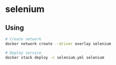 # selenium

## Using
```bash
# Create network
docker network create --driver overlay selenium

# Deploy service
docker stack deploy -c selenium.yml selenium
```